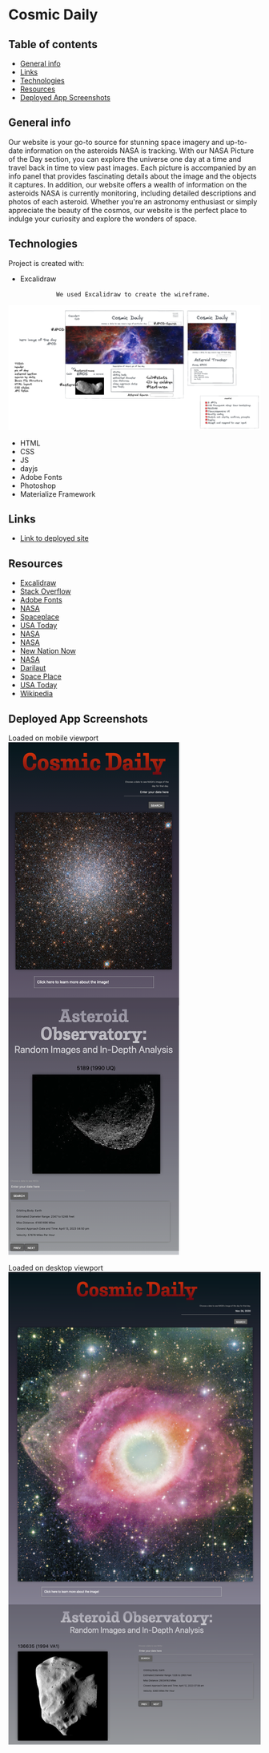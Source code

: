 # Cosmic Daily

## Table of contents
* [General info](#general-info)
* [Links](#links)
* [Technologies](#technologies)
* [Resources](#resources)
* [Deployed App Screenshots](#resources)

## General info
Our website is your go-to source for stunning space imagery and up-to-date information on the asteroids NASA is tracking. With our NASA Picture of the Day section, you can explore the universe one day at a time and travel back in time to view past images. Each picture is accompanied by an info panel that provides fascinating details about the image and the objects it captures. In addition, our website offers a wealth of information on the asteroids NASA is currently monitoring, including detailed descriptions and photos of each asteroid. Whether you're an astronomy enthusiast or simply appreciate the beauty of the cosmos, our website is the perfect place to indulge your curiosity and explore the wonders of space.

## Technologies
Project is created with:
* Excalidraw

                We used Excalidraw to create the wireframe.
![Wireframe](https://github.com/Ian-Danas/Cosmic-Daily/blob/dev/assets/images/WireFrame.png)

* HTML
* CSS
* JS
* dayjs
* Adobe Fonts
* Photoshop
* Materialize Framework



## Links
- [Link to deployed site](https://ian-danas.github.io/Cosmic-Daily/)

	
## Resources
- [Excalidraw](https://excalidraw.com)
- [Stack Overflow](https://stackoverflow.com)
- [Adobe Fonts](https://fonts.adobe.com/fonts)
- [NASA](https://api.nasa.gov/)
- [Spaceplace](https://spaceplace.nasa.gov/asteroid/en/)
- [USA Today](https://www.usatoday.com/story/news/nation/2023/03/21/asteroid-2023-dz-2-earth-moon/11514487002/)
- [NASA](https://solarsystem.nasa.gov/resources/all/?order=pub_date+desc&per_page=50&page=0&search=&condition_1=1%3Ais_in_resource_list&fs=&fc=&ft=asteroids&dp=&category=)
- [NASA](https://solarsystem.nasa.gov/resources/704/meet-vesta/)
- [New Nation Now](https://www.newsnationnow.com/space/asteroid-expected-to-pass-close-to-earth-on-saturday/)
- [NASA](https://www.nasa.gov/image-feature/exploring-the-metal-rich-asteroid-psyche)
- [Darilaut](https://darilaut.id/berita/hari-ini-asteroid-sebesar-2-lapangan-sepak-bola-meluncur-melewati-bumi)
- [Space Place](https://spaceplace.nasa.gov/asteroid/en/)
- [USA Today](https://www.usatoday.com/story/news/nation/2023/03/21/asteroid-2023-dz-2-earth-moon/11514487002/)
- [Wikipedia](https://en.wikipedia.org/wiki/M-type_asteroid)


## Deployed App Screenshots

Loaded on mobile viewport
![Mobile viewport](https://github.com/Ian-Danas/Cosmic-Daily/blob/dev/assets/images/CosmicDailyMobileScreenShot.png)

Loaded on desktop viewport
![Desktop viewport](https://github.com/Ian-Danas/Cosmic-Daily/blob/dev/assets/images/CosmicDailyScreenShot.png)
